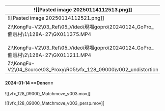 
| ![[Pasted image 20250114112513.png]]                                                                                                                                 |
| -------------------------------------------------------------------------------------------------------------------------------------------------------------------- |
| ![[Pasted image 20250114112521.png]]                                                                                                                                 |
| Z:\KongFu-V2\03_Ref\05_Video\現場gopro\20240124_GoPro_催眠村\1\128A-27\GX011375.MP4<br><br>Z:\KongFu-V2\03_Ref\05_Video\現場gopro\20240124_GoPro_催眠村\2\128A-27\GX011211.MP4 |
| Z:\KongFu-V2\04_Source\03_Proxy\R05\vfx_128_09000\v002_undistortion                                                                                                  |
#### 2024-01-14 ==Done==
![[vfx_128_09000_Matchmove_v003.mov]]

![[vfx_128_09000_Matchmove_v003_persp.mov]]